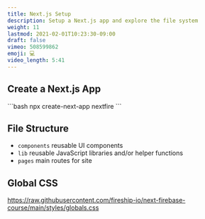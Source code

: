 ```yaml
---
title: Next.js Setup
description: Setup a Next.js app and explore the file system
weight: 11
lastmod: 2021-02-01T10:23:30-09:00
draft: false
vimeo: 508599862
emoji: 💻
video_length: 5:41
---
```


## Create a Next.js App

<File name="command line">
  <Terminal />
</File>
```bash
npx create-next-app nextfire
```

## File Structure

- `components` reusable UI components
- `lib` reusable JavaScript libraries and/or helper functions
- `pages` main routes for site

## Global CSS

https://raw.githubusercontent.com/fireship-io/next-firebase-course/main/styles/globals.css
